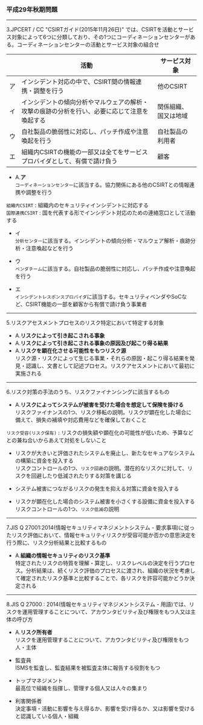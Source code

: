 ### 平成29年秋期問題

---
3.JPCERT / CC "CSIRTガイド(2015年11月26日)" では、CSIRTを活動とサービス対象によって6つに分類しており、その1つにコーディネーションセンターがある。コーディネーションセンターの活動とサービス対象の組合せ

| |活動|サービス対象|
|-|---|----------|
|ア|インシデント対応の中で、CSIRT間の情報連携・調整を行う|他のCSIRT|
|イ|インシデントの傾向分析やマルウェアの解析・攻撃の痕跡の分析を行い、必要に応じて注意を喚起する|関係組織、国又は地域|
|ウ|自社製品の脆弱性に対応し、パッチ作成や注意喚起を行う|自社製品の利用者|
|エ|組織内CSIRTの機能の一部又は全てをサービスプロバイダとして、有償で請け負う|顧客|

- A.**ア**  
`コーディネーションセンター`に該当する。協力関係にある他のCSIRTとの情報連携や調整を行う

`組織内CSIRT` : 組織内のセキュリティインシデントに対応する  
`国際連携CSIRT` : 国を代表する形でインシデント対応のための連絡窓口として活動する

- イ  
`分析センター`に該当する。インシデントの傾向分析・マルウェア解析・痕跡分析・注意喚起などを行う

- ウ  
`ベンダチーム`に該当する。自社製品の脆弱性に対応し、パッチ作成や注意喚起を行う

- エ  
`インシデントレスポンスプロバイダ`に該当する。セキュリティベンダやSoCなど、CSIRT機能の一部を顧客から有償で請け負う事業者

---
5.リスクアセスメントプロセスのリスク特定において特定する対象

- A.**リスクによって引き起こされる事象**
- A.**リスクによって引き起こされる事象の原因及び起こり得る結果**
- A.**リスクを顕在化させる可能性をもつリスク源**  
リスク源・リスクによって生じる事業・それらの原因・起こり得る結果を発見・認識し、文書として記述プロセス。リスクアセスメントにおいて最初に実施される

---
6.リスク対策の手法のうち、リスクファイナンシングに該当するもの

- A.**リスクによってシステムが被害を受けた場合を想定して保険を掛ける**  
リスクファイナンスの1つ、リスク移転の説明。リスクが顕在化した場合に備えて、損失の補填や対応費用などを確保しておくこと

`リスク受容(リスク保有)` : リスクの損失額や顕在化の可能性が低いため、予算などとの兼ね合いからあえて対処をしないこと

- リスクが大きいと評価されたシステムを廃止し、新たなセキュアなシステムの構築に資金を投入する  
リスクコントロールの1つ、`リスク回避`の説明。潜在的なリスクに対して、リスクを回避したり低減されたりする対策を講じる

- システム被害につながるリスクの発生を抑える対策に資金を投入する
- リスクが顕在化した場合のシステム被害を小さくする設備に資金を投入する  
リスクコントロールの1つ、`リスク低減`の説明

---
7.JIS Q 27001:2014(情報セキュリティマネジメントシステム - 要求事項)に従ったリスク評価において、情報セキュリティリスクが受容可能か否かの意思決定を行う際に、リスク分析結果と比較するもの

- A.**組織の情報セキュリティのリスク基準**  
特定されたリスクの特質を理解・算定し、リスクレベルの決定を行うプロセス。分析結果は、続くリスク評価のプロセスに渡され、組織の状況を考慮して確定されたリスク基準と比較することで、各リスクを許容可能かどうか決定される

---
8.JIS Q 27000 : 2014(情報セキュリティマネジメントシステム - 用語)では、リスクを運用管理することについて、アカウンタビリティ及び権限をもつ人又は主体の呼び方

- A.**リスク所有者**  
リスクを運用管理することについて、アカウンタビリティ及び権限をもつ人・主体

- 監査員  
ISMSを監査し、監査結果を被監査主体に報告する役割をもつ

- トップマネジメント  
最高位で組織を指揮し、管理する個人又は人々の集まり

- 利害関係者  
決定事項・活動に影響を与え得るか、影響を受け得るか、又は影響を受けると認識している個人・組織

